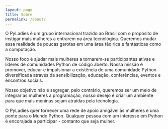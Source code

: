 ```yaml
---
layout: page
title: Sobre
permalink: /about/
---
```

 
O PyLadies é um grupo internacional trazido ao Brasil com o propósito de instigar mais mulheres a entrarem na área tecnológica. Queremos mudar essa realidade de poucas garotas em uma área tão rica e fantásticas como a computação.

Nosso foco é ajudar mais mulheres a tornarem-se participantes ativas e líderes de comunidades Python de código aberto. Nossa missão é promover, educar e impulsionar a existência de uma comunidade Python diversificada através da sensibilização, educação, conferências, eventos e encontros sociais.

Nosso objetivo não é segregar, pelo contrário, queremos ser um meio de integrar as mulheres a programação, nosso desejo é criar um ambiente para que mais meninas sejam atraídas pela tecnologia.

O PyLadies quer fornecer uma rede de apoio amigável às mulheres e uma ponte para o Mundo Python. Qualquer pessoa com um interesse em Python é encorajada a participar - contanto que seja mulher.
